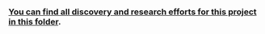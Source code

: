 ### [You can find all discovery and research efforts for this project in this folder](https://github.com/department-of-veterans-affairs/va.gov-team/tree/master/products/identity-personalization/profile/military-information/discovery-and-research/2023-09-enhanced-military-info-mvp).
